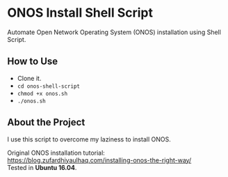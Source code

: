 # ONOS Install Shell Script
Automate Open Network Operating System (ONOS) installation using Shell Script.

## How to Use
- Clone it.
- ``` cd onos-shell-script ```
- ``` chmod +x onos.sh ```
- ``` ./onos.sh ```

## About the Project
I use this script to overcome my laziness to install ONOS.
  
Original ONOS installation tutorial: https://blog.zufardhiyaulhaq.com/installing-onos-the-right-way/  
Tested in **Ubuntu 16.04**.
